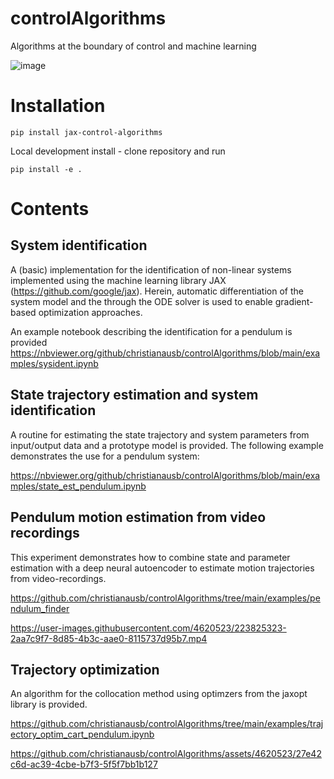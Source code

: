 # controlAlgorithms
Algorithms at the boundary of control and machine learning

![image](https://user-images.githubusercontent.com/4620523/236238763-343d0862-9265-464a-9208-35ea90b268fd.png)

# Installation

    pip install jax-control-algorithms

Local development install - clone repository and run

    pip install -e .

# Contents

## System identification
A (basic) implementation for the identification of non-linear systems implemented using the machine learning library JAX (https://github.com/google/jax). Herein, automatic differentiation of the system model and the through the ODE solver is used to enable gradient-based optimization approaches.

An example notebook describing the identification for a pendulum is provided https://nbviewer.org/github/christianausb/controlAlgorithms/blob/main/examples/sysident.ipynb

## State trajectory estimation and system identification

A routine for estimating the state trajectory and system parameters from input/output data and a prototype model is provided. The following example demonstrates the use for a pendulum system:

https://nbviewer.org/github/christianausb/controlAlgorithms/blob/main/examples/state_est_pendulum.ipynb

## Pendulum motion estimation from video recordings

This experiment demonstrates how to combine state and parameter estimation with a deep neural autoencoder to estimate motion trajectories from video-recordings.

https://github.com/christianausb/controlAlgorithms/tree/main/examples/pendulum_finder

https://user-images.githubusercontent.com/4620523/223825323-2aa7c9f7-8d85-4b3c-aae0-8115737d95b7.mp4

## Trajectory optimization

An algorithm for the collocation method using optimzers from the jaxopt library is provided.

https://github.com/christianausb/controlAlgorithms/tree/main/examples/trajectory_optim_cart_pendulum.ipynb

https://github.com/christianausb/controlAlgorithms/assets/4620523/27e42c6d-ac39-4cbe-b7f3-5f5f7bb1b127



